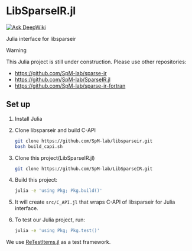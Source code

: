 # LibSparseIR.jl

[![Ask DeepWiki](https://deepwiki.com/badge.svg)](https://deepwiki.com/SpM-lab/LibSparseIR.jl)

Julia interface for libsparseir

> [!WARNING]
> This Julia project is still under construction. Please use other repositories:
> - https://github.com/SpM-lab/sparse-ir
> - https://github.com/SpM-lab/SparseIR.jl
> - https://github.com/SpM-lab/sparse-ir-fortran


## Set up

1. Install Julia
1. Clone libsparseir and build C-API

   ```sh
   git clone https://github.com/SpM-lab/libsparseir.git
   bash build_capi.sh
   ```
1. Clone this project(LibSparseIR.jl)
   ```sh
   git clone https://github.com/SpM-lab/LibSparseIR.git
   ```
1. Build this project:

   ```sh
   julia -e 'using Pkg; Pkg.build()'
   ```
1. It will create `src/C_API.jl` that wraps C-API of libsparseir for Julia interface.
1. To test our Julia project, run:
   ```sh
   julia -e 'using Pkg; Pkg.test()'
   ```
We use [ReTestItems.jl](https://github.com/JuliaTesting/ReTestItems.jl) as a test framework.
